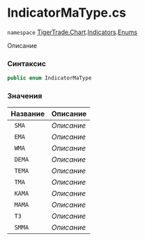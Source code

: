 
# IndicatorMaType.cs
`namespace` [TigerTrade.Chart](../../../../../TigerTrade.Chart.md).[Indicators](../../../../../TigerTrade.Chart/Indicators.md).[Enums](../../../../../TigerTrade.Chart/Indicators/Enums.md)



Описание

### Синтаксис
```csharp
public enum IndicatorMaType
```


### Значения
| Название | Описание |
| --- | --- |
| ` SMA` | *Описание* |
| ` EMA` | *Описание* |
| ` WMA` | *Описание* |
| ` DEMA` | *Описание* |
| ` TEMA` | *Описание* |
| ` TMA` | *Описание* |
| ` KAMA` | *Описание* |
| ` MAMA` | *Описание* |
| ` T3` | *Описание* |
| ` SMMA` | *Описание* |




